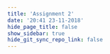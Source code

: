 ```yaml
---
title: 'Assignment 2'
date: '20:41 23-11-2018'
hide_page_title: false
show_sidebar: true
hide_git_sync_repo_link: false
---
```

